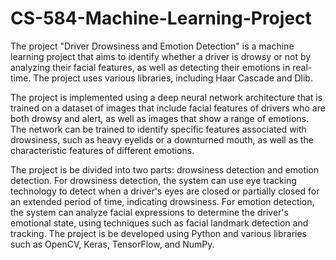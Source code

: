 # CS-584-Machine-Learning-Project

The project "Driver Drowsiness and Emotion Detection" is a machine learning project that aims to identify whether a driver is drowsy or not by 
analyzing their facial features, as well as detecting their emotions in real-time. The project uses various libraries, including Haar Cascade and Dlib.

The project is implemented using a deep neural network architecture that is trained on a dataset of images that include facial features of drivers 
who are both drowsy and alert, as well as images that show a range of emotions. The network can be trained to identify specific features associated 
with drowsiness, such as heavy eyelids or a downturned mouth, as well as the characteristic features of different emotions.

The project is be divided into two parts: drowsiness detection and emotion detection. 
For drowsiness detection, the system can use eye tracking technology to detect when a driver's eyes are closed or partially closed for an extended 
period of time, indicating drowsiness. 
For emotion detection, the system can analyze facial expressions to determine the driver's emotional state, using techniques such as facial landmark 
detection and tracking.
The project is be developed using Python and various libraries such as OpenCV, Keras, TensorFlow, and NumPy. 
